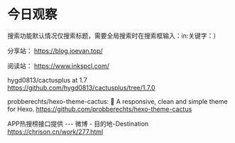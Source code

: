 # 今日观察

搜索功能默认情况仅搜索标题，需要全局搜索时在搜索框输入：in:关键字：）  

分享站： https://blog.joevan.top/  

阅读站： https://www.inkspcl.com/  

hygd0813/cactusplus at 1.7  https://github.com/hygd0813/cactusplus/tree/1.7.0  

probberechts/hexo-theme-cactus: :cactus: A responsive, clean and simple theme for Hexo.  https://github.com/probberechts/hexo-theme-cactus  

APP热搜榜接口提供 --- 微博 - 目的地-Destination  https://chrison.cn/work/277.html  
